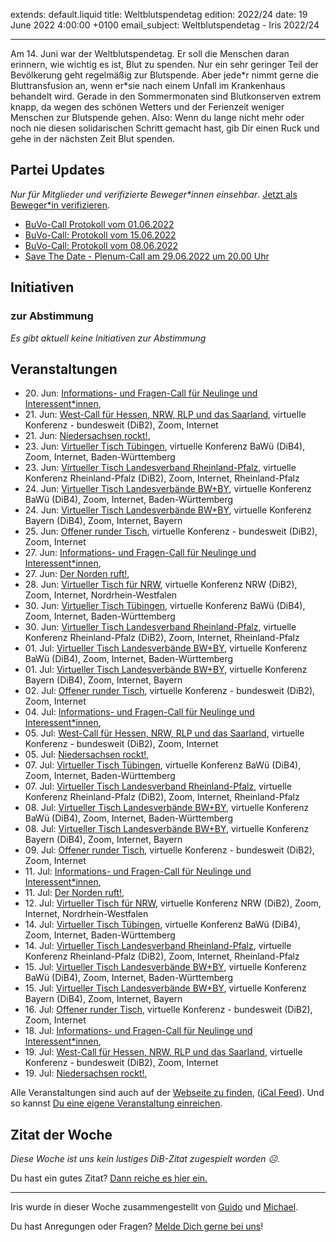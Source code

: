 
extends: default.liquid
title: Weltblutspendetag
edition: 2022/24
date: 19 June 2022 4:00:00 +0100
email_subject: Weltblutspendetag - Iris 2022/24

---
Am 14. Juni war der Weltblutspendetag. Er soll die Menschen daran erinnern, wie wichtig es ist, Blut zu spenden.
Nur ein sehr geringer Teil der Bevölkerung geht regelmäßig zur Blutspende. Aber jede\*r nimmt gerne die Bluttransfusion an, wenn er*sie nach einem Unfall im Krankenhaus behandelt wird.
Gerade in den Sommermonaten sind Blutkonserven extrem knapp, da wegen des schönen Wetters und der Ferienzeit weniger Menschen zur Blutspende gehen. Also: Wenn du lange nicht mehr oder noch nie diesen solidarischen Schritt gemacht hast, gib Dir einen Ruck und gehe in der nächsten Zeit Blut spenden.


## Partei Updates

_Nur für Mitglieder und verifizierte Beweger\*innen einsehbar_. [Jetzt als Beweger\*in verifizieren](https://bewegung.jetzt/bewegerin-werden/).

 - [BuVo-Call Protokoll vom 01.06.2022](https://marktplatz.bewegung.jetzt/t/buvo-call-protokoll-vom-01-06-2022/39503)
 - [BuVo-Call: Protokoll vom 15.06.2022](https://marktplatz.bewegung.jetzt/t/buvo-call-protokoll-vom-15-06-2022/39502)
 - [BuVo-Call: Protokoll vom 08.06.2022](https://marktplatz.bewegung.jetzt/t/buvo-call-protokoll-vom-08-06-2022/39491)
 - [Save The Date - Plenum-Call am 29.06.2022 um 20.00 Uhr](https://marktplatz.bewegung.jetzt/t/save-the-date-plenum-call-am-29-06-2022-um-20-00-uhr/39489)

## Initiativen

### zur Abstimmung
_Es gibt aktuell keine Initiativen zur Abstimmung_

## Veranstaltungen

 - 20.&nbsp;Jun: [Informations- und Fragen-Call für Neulinge und Interessent*innen](https://bewegung.jetzt/veranstaltungen/informations-und-fragen-call-fuer-neulinge-und-interessentinnen-2022-06-20/), 
 - 21.&nbsp;Jun: [West-Call für Hessen, NRW, RLP und das Saarland](https://bewegung.jetzt/veranstaltungen/west-call-fuer-hessen-nrw-rlp-und-das-saarland-2022-06-21/), virtuelle Konferenz - bundesweit (DiB2), Zoom, Internet
 - 21.&nbsp;Jun: [Niedersachsen rockt!](https://bewegung.jetzt/veranstaltungen/niedersachsen-call-2022-06-21/), 
 - 23.&nbsp;Jun: [Virtueller Tisch Tübingen](https://bewegung.jetzt/veranstaltungen/virtueller-tisch-tuebingen-2022-06-23/), virtuelle Konferenz BaWü (DiB4), Zoom, Internet, Baden-Württemberg
 - 23.&nbsp;Jun: [Virtueller Tisch Landesverband Rheinland-Pfalz](https://bewegung.jetzt/veranstaltungen/virtueller-tisch-landesverband-rheinland-pfalz-2022-06-23/), virtuelle Konferenz Rheinland-Pfalz (DiB2), Zoom, Internet, Rheinland-Pfalz
 - 24.&nbsp;Jun: [Virtueller Tisch Landesverbände BW+BY](https://bewegung.jetzt/veranstaltungen/virtueller-tisch-landesverbaende-bwby-3-2022-06-24/), virtuelle Konferenz BaWü (DiB4), Zoom, Internet, Baden-Württemberg
 - 24.&nbsp;Jun: [Virtueller Tisch Landesverbände BW+BY](https://bewegung.jetzt/veranstaltungen/virtueller-tisch-landesverbaende-bwby-2-2022-06-24/), virtuelle Konferenz Bayern (DiB4), Zoom, Internet, Bayern
 - 25.&nbsp;Jun: [Offener runder Tisch](https://bewegung.jetzt/veranstaltungen/offener-runder-tisch-2022-06-25/), virtuelle Konferenz - bundesweit (DiB2), Zoom, Internet
 - 27.&nbsp;Jun: [Informations- und Fragen-Call für Neulinge und Interessent*innen](https://bewegung.jetzt/veranstaltungen/informations-und-fragen-call-fuer-neulinge-und-interessentinnen-2022-06-27/), 
 - 27.&nbsp;Jun: [Der Norden ruft!](https://bewegung.jetzt/veranstaltungen/der-norden-ruft-2022-06-27/), 
 - 28.&nbsp;Jun: [Virtueller Tisch für NRW](https://bewegung.jetzt/veranstaltungen/virtueller-tisch-landesverbaende-bwby-2022-06-28/), virtuelle Konferenz NRW (DiB2), Zoom, Internet, Nordrhein-Westfalen
 - 30.&nbsp;Jun: [Virtueller Tisch Tübingen](https://bewegung.jetzt/veranstaltungen/virtueller-tisch-tuebingen-2022-06-30/), virtuelle Konferenz BaWü (DiB4), Zoom, Internet, Baden-Württemberg
 - 30.&nbsp;Jun: [Virtueller Tisch Landesverband Rheinland-Pfalz](https://bewegung.jetzt/veranstaltungen/virtueller-tisch-landesverband-rheinland-pfalz-2022-06-30/), virtuelle Konferenz Rheinland-Pfalz (DiB2), Zoom, Internet, Rheinland-Pfalz
 - 01.&nbsp;Jul: [Virtueller Tisch Landesverbände BW+BY](https://bewegung.jetzt/veranstaltungen/virtueller-tisch-landesverbaende-bwby-3-2022-07-01/), virtuelle Konferenz BaWü (DiB4), Zoom, Internet, Baden-Württemberg
 - 01.&nbsp;Jul: [Virtueller Tisch Landesverbände BW+BY](https://bewegung.jetzt/veranstaltungen/virtueller-tisch-landesverbaende-bwby-2-2022-07-01/), virtuelle Konferenz Bayern (DiB4), Zoom, Internet, Bayern
 - 02.&nbsp;Jul: [Offener runder Tisch](https://bewegung.jetzt/veranstaltungen/offener-runder-tisch-2022-07-02/), virtuelle Konferenz - bundesweit (DiB2), Zoom, Internet
 - 04.&nbsp;Jul: [Informations- und Fragen-Call für Neulinge und Interessent*innen](https://bewegung.jetzt/veranstaltungen/informations-und-fragen-call-fuer-neulinge-und-interessentinnen-2022-07-04/), 
 - 05.&nbsp;Jul: [West-Call für Hessen, NRW, RLP und das Saarland](https://bewegung.jetzt/veranstaltungen/west-call-fuer-hessen-nrw-rlp-und-das-saarland-2022-07-05/), virtuelle Konferenz - bundesweit (DiB2), Zoom, Internet
 - 05.&nbsp;Jul: [Niedersachsen rockt!](https://bewegung.jetzt/veranstaltungen/niedersachsen-call-2022-07-05/), 
 - 07.&nbsp;Jul: [Virtueller Tisch Tübingen](https://bewegung.jetzt/veranstaltungen/virtueller-tisch-tuebingen-2022-07-07/), virtuelle Konferenz BaWü (DiB4), Zoom, Internet, Baden-Württemberg
 - 07.&nbsp;Jul: [Virtueller Tisch Landesverband Rheinland-Pfalz](https://bewegung.jetzt/veranstaltungen/virtueller-tisch-landesverband-rheinland-pfalz-2022-07-07/), virtuelle Konferenz Rheinland-Pfalz (DiB2), Zoom, Internet, Rheinland-Pfalz
 - 08.&nbsp;Jul: [Virtueller Tisch Landesverbände BW+BY](https://bewegung.jetzt/veranstaltungen/virtueller-tisch-landesverbaende-bwby-3-2022-07-08/), virtuelle Konferenz BaWü (DiB4), Zoom, Internet, Baden-Württemberg
 - 08.&nbsp;Jul: [Virtueller Tisch Landesverbände BW+BY](https://bewegung.jetzt/veranstaltungen/virtueller-tisch-landesverbaende-bwby-2-2022-07-08/), virtuelle Konferenz Bayern (DiB4), Zoom, Internet, Bayern
 - 09.&nbsp;Jul: [Offener runder Tisch](https://bewegung.jetzt/veranstaltungen/offener-runder-tisch-2022-07-09/), virtuelle Konferenz - bundesweit (DiB2), Zoom, Internet
 - 11.&nbsp;Jul: [Informations- und Fragen-Call für Neulinge und Interessent*innen](https://bewegung.jetzt/veranstaltungen/informations-und-fragen-call-fuer-neulinge-und-interessentinnen-2022-07-11/), 
 - 11.&nbsp;Jul: [Der Norden ruft!](https://bewegung.jetzt/veranstaltungen/der-norden-ruft-2022-07-11/), 
 - 12.&nbsp;Jul: [Virtueller Tisch für NRW](https://bewegung.jetzt/veranstaltungen/virtueller-tisch-landesverbaende-bwby-2022-07-12/), virtuelle Konferenz NRW (DiB2), Zoom, Internet, Nordrhein-Westfalen
 - 14.&nbsp;Jul: [Virtueller Tisch Tübingen](https://bewegung.jetzt/veranstaltungen/virtueller-tisch-tuebingen-2022-07-14/), virtuelle Konferenz BaWü (DiB4), Zoom, Internet, Baden-Württemberg
 - 14.&nbsp;Jul: [Virtueller Tisch Landesverband Rheinland-Pfalz](https://bewegung.jetzt/veranstaltungen/virtueller-tisch-landesverband-rheinland-pfalz-2022-07-14/), virtuelle Konferenz Rheinland-Pfalz (DiB2), Zoom, Internet, Rheinland-Pfalz
 - 15.&nbsp;Jul: [Virtueller Tisch Landesverbände BW+BY](https://bewegung.jetzt/veranstaltungen/virtueller-tisch-landesverbaende-bwby-3-2022-07-15/), virtuelle Konferenz BaWü (DiB4), Zoom, Internet, Baden-Württemberg
 - 15.&nbsp;Jul: [Virtueller Tisch Landesverbände BW+BY](https://bewegung.jetzt/veranstaltungen/virtueller-tisch-landesverbaende-bwby-2-2022-07-15/), virtuelle Konferenz Bayern (DiB4), Zoom, Internet, Bayern
 - 16.&nbsp;Jul: [Offener runder Tisch](https://bewegung.jetzt/veranstaltungen/offener-runder-tisch-2022-07-16/), virtuelle Konferenz - bundesweit (DiB2), Zoom, Internet
 - 18.&nbsp;Jul: [Informations- und Fragen-Call für Neulinge und Interessent*innen](https://bewegung.jetzt/veranstaltungen/informations-und-fragen-call-fuer-neulinge-und-interessentinnen-2022-07-18/), 
 - 19.&nbsp;Jul: [West-Call für Hessen, NRW, RLP und das Saarland](https://bewegung.jetzt/veranstaltungen/west-call-fuer-hessen-nrw-rlp-und-das-saarland-2022-07-19/), virtuelle Konferenz - bundesweit (DiB2), Zoom, Internet
 - 19.&nbsp;Jul: [Niedersachsen rockt!](https://bewegung.jetzt/veranstaltungen/niedersachsen-call-2022-07-19/),
 
Alle Veranstaltungen sind auch auf der [Webseite zu finden](https://bewegung.jetzt/veranstaltungen/), ([iCal Feed](https://bewegung.jetzt/?ical=1)). Und so kannst [Du eine eigene Veranstaltung einreichen](https://marktplatz.bewegung.jetzt/t/eine-veranstaltung-auf-der-webseite-einreichen/21379).


## Zitat der Woche
_Diese Woche ist uns kein lustiges DiB-Zitat zugespielt worden ☹._

Du hast ein gutes Zitat? [Dann reiche es hier ein.](https://marktplatz.bewegung.jetzt/t/fortsetzung-lustige-dib-zitate/24431)


---

Iris wurde in dieser Woche zusammengestellt von [Guido](https://marktplatz.bewegung.jetzt/u/Guido/) und [Michael](https://marktplatz.bewegung.jetzt/u/MichaelVoss/).

Du hast Anregungen oder Fragen? [Melde Dich gerne bei uns](https://marktplatz.bewegung.jetzt/t/neu-iris-die-woechtliche-zusammenfasssung-zum-sonntagsbrunch/10990)!


